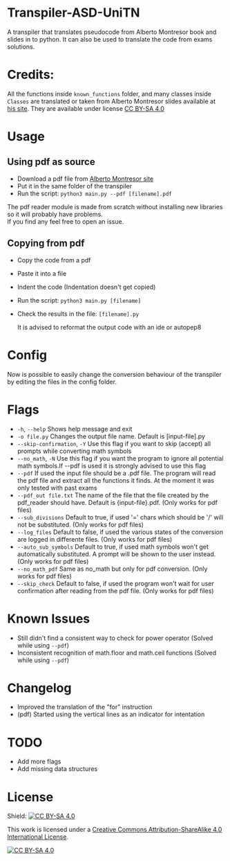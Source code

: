 # Transpiler-ASD-UniTN

A transpiler that translates pseudocode from Alberto Montresor book and slides in to python.
It can also be used to translate the code from exams solutions.

# Credits:
All the functions inside `known_functions` folder, and many classes inside `Classes` are translated or taken from Alberto Montresor slides available at
[his site](https://cricca.disi.unitn.it/montresor/). They are available under license [CC BY-SA 4.0](https://creativecommons.org/licenses/by-sa/4.0/)

# Usage
## Using pdf as source
- Download a pdf file from [Alberto Montresor site](https://cricca.disi.unitn.it/montresor/teaching/asd/materiale/esercizi/)
- Put it in the same folder of the transpiler
- Run the script: `python3 main.py --pdf [filename].pdf` 

The pdf reader module is made from scratch without installing new libraries so it will probably have problems.<br/>
If you find any feel free to open an issue.

## Copying from pdf
- Copy the code from a pdf
- Paste it into a file
- Indent the code (Indentation doesn't get copied)
- Run the script: `python3 main.py [filename]`
- Check the results in the file: `[filename].py` 


    It is advised to reformat the output code with an ide or autopep8

# Config
Now is possible to easily change the conversion behaviour of the transpiler by editing
the files in the config folder.

# Flags

- `-h`, `--help`            Shows help message and exit
- `-o file.py`            Changes the output file name. Default is [input-file].py
- `--skip-confirmation`, `-Y` Use this flag if you want to skip (accept) all prompts while converting math symbols
- `--no_math`, `-N`         Use this flag if you want the program to ignore all potential math symbols.If --pdf is used it is strongly advised to use this flag
- `--pdf`                 If used the input file should be a .pdf file. The program will read the pdf file and extract all the functions it finds. At the moment it was only tested with past exams
- `--pdf_out file.txt`    The name of the file that the file created by the pdf_reader should have. Default is {input-file}.pdf. (Only works for pdf files)
- `--sub_divisions`       Default to true, if used '=' chars which should be '/' will not be substituted. (Only works for pdf files)
- `--log_files`           Default to false, if used the various states of the conversion are logged in differente files. (Only works for pdf files)
- `--auto_sub_symbols`    Default to true, if used math symbols won't get automatically substituted. A prompt will be shown to the user instead. (Only works for pdf files)
- `--no_math_pdf`         Same as no_math but only for pdf conversion. (Only works for pdf files)
- `--skip_check`          Default to false, if used the program won't wait for user confirmation after reading from the pdf file. (Only works for pdf files)


# Known Issues

- Still didn't find a consistent way to check for power operator (Solved while using `--pdf`)
- Inconsistent recognition of math.floor and math.ceil functions (Solved while using `--pdf`)

# Changelog

- Improved the translation of the "for" instruction
- (pdf) Started using the vertical lines as an indicator for intentation 

# TODO

- Add more flags
- Add missing data structures

# License
Shield: [![CC BY-SA 4.0][cc-by-sa-shield]][cc-by-sa]

This work is licensed under a
[Creative Commons Attribution-ShareAlike 4.0 International License][cc-by-sa].

[![CC BY-SA 4.0][cc-by-sa-image]][cc-by-sa]

[cc-by-sa]: http://creativecommons.org/licenses/by-sa/4.0/
[cc-by-sa-image]: https://licensebuttons.net/l/by-sa/4.0/88x31.png
[cc-by-sa-shield]: https://img.shields.io/badge/License-CC%20BY--SA%204.0-lightgrey.svg
